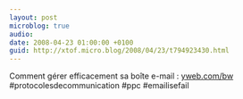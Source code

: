 ```yaml
---
layout: post
microblog: true
audio: 
date: 2008-04-23 01:00:00 +0100
guid: http://xtof.micro.blog/2008/04/23/t794923430.html
---
```

Comment gérer efficacement sa boîte e-mail : [yweb.com/bw](http://yweb.com/bw) #protocolesdecommunication #ppc #emailisefail
